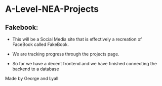 # A-Level-NEA-Projects

## Fakebook:
- This will be a Social Media site that is effectively
a recreation of FaceBook called FakeBook.

- We are tracking progress through the projects page.

- So far we have a decent frontend and we have finished connecting the backend to a database

Made by George and Lyall
